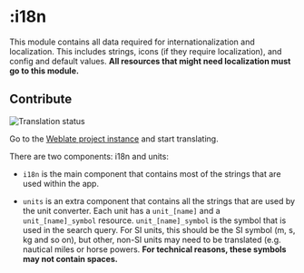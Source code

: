 # :i18n

This module contains all data required for internationalization and localization. This includes
strings, icons (if they require localization), and config and default values. **All resources that
might need localization must go to this module.**

## Contribute

![Translation status](https://i18n.mm20.de/widgets/kvaesitso/-/i18n/multi-auto.svg)

Go to the [Weblate project instance](https://i18n.mm20.de/engage/kvaesitso/) and start translating.

There are two components: i18n and units:

- `i18n` is the main component that contains most of the strings that are used within the app.

- `units` is an extra component that contains all the strings that are used by the unit converter.
Each unit has a `unit_[name]` and a `unit_[name]_symbol` resource. `unit_[name]_symbol` is the
symbol that is used in the search query. For SI units, this should be the SI symbol (m, s, kg and so on),
but other, non-SI units may need to be translated (e.g. nautical miles or horse powers.
**For technical reasons, these symbols may not contain spaces.**

